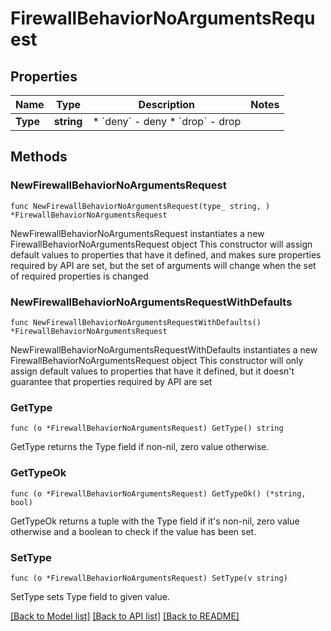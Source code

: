 # FirewallBehaviorNoArgumentsRequest

## Properties

Name | Type | Description | Notes
------------ | ------------- | ------------- | -------------
**Type** | **string** | * &#x60;deny&#x60; - deny * &#x60;drop&#x60; - drop | 

## Methods

### NewFirewallBehaviorNoArgumentsRequest

`func NewFirewallBehaviorNoArgumentsRequest(type_ string, ) *FirewallBehaviorNoArgumentsRequest`

NewFirewallBehaviorNoArgumentsRequest instantiates a new FirewallBehaviorNoArgumentsRequest object
This constructor will assign default values to properties that have it defined,
and makes sure properties required by API are set, but the set of arguments
will change when the set of required properties is changed

### NewFirewallBehaviorNoArgumentsRequestWithDefaults

`func NewFirewallBehaviorNoArgumentsRequestWithDefaults() *FirewallBehaviorNoArgumentsRequest`

NewFirewallBehaviorNoArgumentsRequestWithDefaults instantiates a new FirewallBehaviorNoArgumentsRequest object
This constructor will only assign default values to properties that have it defined,
but it doesn't guarantee that properties required by API are set

### GetType

`func (o *FirewallBehaviorNoArgumentsRequest) GetType() string`

GetType returns the Type field if non-nil, zero value otherwise.

### GetTypeOk

`func (o *FirewallBehaviorNoArgumentsRequest) GetTypeOk() (*string, bool)`

GetTypeOk returns a tuple with the Type field if it's non-nil, zero value otherwise
and a boolean to check if the value has been set.

### SetType

`func (o *FirewallBehaviorNoArgumentsRequest) SetType(v string)`

SetType sets Type field to given value.



[[Back to Model list]](../README.md#documentation-for-models) [[Back to API list]](../README.md#documentation-for-api-endpoints) [[Back to README]](../README.md)


